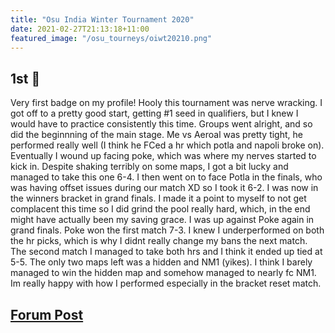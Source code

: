 ```yaml
---
title: "Osu India Winter Tournament 2020"
date: 2021-02-27T21:13:18+11:00
featured_image: "/osu_tourneys/oiwt20210.png"
---
```


1st 🥇
-----------
<!--more-->
Very first badge on my profile! Hooly this tournament was nerve wracking. I got off to a pretty good start, getting #1 seed in qualifiers, but I knew I would have to practice consistently this time. Groups went alright, and so did the beginnning of the main stage. Me vs Aeroal was pretty tight, he performed really well (I think he FCed a hr which potla and napoli broke on). Eventually I wound up facing poke, which was where my nerves started to kick in. Despite shaking terribly on some maps, I got a bit lucky and managed to take this one 6-4. I then went on to face Potla in the finals, who was having offset issues during our match XD so I took it 6-2. I was now in the winners bracket in grand finals. I made it a point to myself to not get complacent this time so I did grind the pool really hard, which, in the end might have actually been my saving grace. I was up against Poke again in grand finals. Poke won the first match 7-3. I knew I underperformed on both the hr picks, which is why I didnt really change my bans the next match. The second match I managed to take both hrs and I think it ended up tied at 5-5. The only two maps left was a hidden and NM1 (yikes). I think I barely managed to win the hidden map and somehow managed to nearly fc NM1. Im really happy with how I performed especially in the bracket reset match.

[Forum Post](https://osu.ppy.sh/community/forums/topics/1203171?n=1)
--------------
